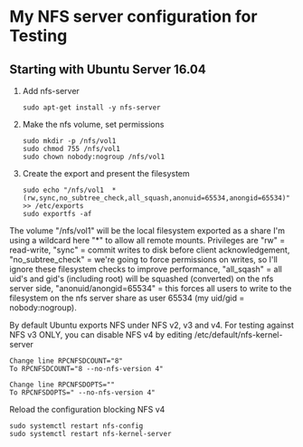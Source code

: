 # My NFS server configuration for Testing
## Starting with Ubuntu Server 16.04
1. Add nfs-server
    ```
    sudo apt-get install -y nfs-server
    ```
2. Make the nfs volume, set permissions
    ```
    sudo mkdir -p /nfs/vol1
    sudo chmod 755 /nfs/vol1
    sudo chown nobody:nogroup /nfs/vol1
    ```
3. Create the export and present the filesystem
    ```
    sudo echo "/nfs/vol1  *(rw,sync,no_subtree_check,all_squash,anonuid=65534,anongid=65534)" >> /etc/exports
    sudo exportfs -af
    ```
The volume "/nfs/vol1" will be the local filesystem exported as a share
I'm using a wildcard here "*" to allow all remote mounts. Privileges are "rw" = read-write, "sync" = commit writes to disk before client acknowledgement, "no_subtree_check" = we're going to force permissions on writes, so I'll ignore these filesystem checks to improve performance, "all_sqash" = all uid's and gid's (including root) will be squashed (converted) on the nfs server side, "anonuid/anongid=65534" = this forces all users to write to the filesystem on the nfs server share as user 65534 (my uid/gid = nobody:nogroup).

By default Ubuntu exports NFS under NFS v2, v3 and v4. For testing against NFS v3 ONLY, you can disable NFS v4 by editing /etc/default/nfs-kernel-server

 
```
Change line RPCNFSDCOUNT="8"
To RPCNFSDCOUNT="8 --no-nfs-version 4"

Change line RPCNFSDOPTS=""
To RPCNFSDOPTS=" --no-nfs-version 4"
```

Reload the configuration blocking NFS v4

    
    sudo systemctl restart nfs-config
    sudo systemctl restart nfs-kernel-server
    